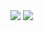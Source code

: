 <div style="flex">
  <img src="https://github-readme-stats.vercel.app/api?username=Pedro-HB&include_all_commits=true&show_icons=true&line_height=20&title_color=7A7ADB&icon_color=2234AE&text_color=D3D3D3&bg_color=0,000000,130F40">
  <img src="https://github-readme-stats.vercel.app/api/top-langs/?username=Pedro-HB&layout=compact&bg_color=0,000000,130F40"/>
</div>
